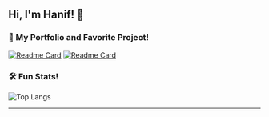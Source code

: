 ## Hi, I'm Hanif! 👋

### 🔭 My Portfolio and Favorite Project!
[![Readme Card](https://github-readme-stats.vercel.app/api/pin/?username=hanif-rn&description_lines_count=3&theme=ambient_gradient&repo=hanif-rn)](https://github.com/hanif-rn/hanif-rn)
[![Readme Card](https://github-readme-stats.vercel.app/api/pin/?username=hanif-rn&description_lines_count=3&show_owner=true&theme=ambient_gradient&repo=project7-rankings)](https://github.com/hanif-rn/project7-rankings)
### 🛠️ Fun Stats!

![Top Langs](https://github-readme-stats.vercel.app/api/top-langs/?username=hanif-rn&layout=compact&theme=ambient_gradient)

---


<!--
**hanif-rn/hanif-rn** is a ✨ _special_ ✨ repository because its `README.md` (this file) appears on your GitHub profile.

Here are some ideas to get you started:

- 🔭 I’m currently working on ...
- 🌱 I’m currently learning ...
- 👯 I’m looking to collaborate on ...
- 🤔 I’m looking for help with ...
- 💬 Ask me about ...
- 📫 How to reach me: ...
- 😄 Pronouns: ...
- ⚡ Fun fact: ...
-->
